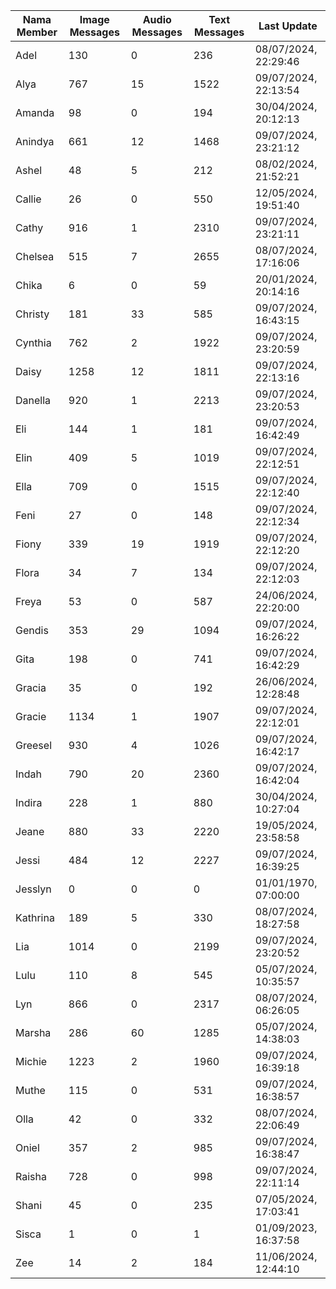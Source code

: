 | Nama Member | Image Messages | Audio Messages | Text Messages | Last Update |
| ------ | -------------- | -------------- | ------------- | ------------ |
| Adel | 130 | 0 | 236 | 08/07/2024, 22:29:46 |
| Alya | 767 | 15 | 1522 | 09/07/2024, 22:13:54 |
| Amanda | 98 | 0 | 194 | 30/04/2024, 20:12:13 |
| Anindya | 661 | 12 | 1468 | 09/07/2024, 23:21:12 |
| Ashel | 48 | 5 | 212 | 08/02/2024, 21:52:21 |
| Callie | 26 | 0 | 550 | 12/05/2024, 19:51:40 |
| Cathy | 916 | 1 | 2310 | 09/07/2024, 23:21:11 |
| Chelsea | 515 | 7 | 2655 | 08/07/2024, 17:16:06 |
| Chika | 6 | 0 | 59 | 20/01/2024, 20:14:16 |
| Christy | 181 | 33 | 585 | 09/07/2024, 16:43:15 |
| Cynthia | 762 | 2 | 1922 | 09/07/2024, 23:20:59 |
| Daisy | 1258 | 12 | 1811 | 09/07/2024, 22:13:16 |
| Danella | 920 | 1 | 2213 | 09/07/2024, 23:20:53 |
| Eli | 144 | 1 | 181 | 09/07/2024, 16:42:49 |
| Elin | 409 | 5 | 1019 | 09/07/2024, 22:12:51 |
| Ella | 709 | 0 | 1515 | 09/07/2024, 22:12:40 |
| Feni | 27 | 0 | 148 | 09/07/2024, 22:12:34 |
| Fiony | 339 | 19 | 1919 | 09/07/2024, 22:12:20 |
| Flora | 34 | 7 | 134 | 09/07/2024, 22:12:03 |
| Freya | 53 | 0 | 587 | 24/06/2024, 22:20:00 |
| Gendis | 353 | 29 | 1094 | 09/07/2024, 16:26:22 |
| Gita | 198 | 0 | 741 | 09/07/2024, 16:42:29 |
| Gracia | 35 | 0 | 192 | 26/06/2024, 12:28:48 |
| Gracie | 1134 | 1 | 1907 | 09/07/2024, 22:12:01 |
| Greesel | 930 | 4 | 1026 | 09/07/2024, 16:42:17 |
| Indah | 790 | 20 | 2360 | 09/07/2024, 16:42:04 |
| Indira | 228 | 1 | 880 | 30/04/2024, 10:27:04 |
| Jeane | 880 | 33 | 2220 | 19/05/2024, 23:58:58 |
| Jessi | 484 | 12 | 2227 | 09/07/2024, 16:39:25 |
| Jesslyn | 0 | 0 | 0 | 01/01/1970, 07:00:00 |
| Kathrina | 189 | 5 | 330 | 08/07/2024, 18:27:58 |
| Lia | 1014 | 0 | 2199 | 09/07/2024, 23:20:52 |
| Lulu | 110 | 8 | 545 | 05/07/2024, 10:35:57 |
| Lyn | 866 | 0 | 2317 | 08/07/2024, 06:26:05 |
| Marsha | 286 | 60 | 1285 | 05/07/2024, 14:38:03 |
| Michie | 1223 | 2 | 1960 | 09/07/2024, 16:39:18 |
| Muthe | 115 | 0 | 531 | 09/07/2024, 16:38:57 |
| Olla | 42 | 0 | 332 | 08/07/2024, 22:06:49 |
| Oniel | 357 | 2 | 985 | 09/07/2024, 16:38:47 |
| Raisha | 728 | 0 | 998 | 09/07/2024, 22:11:14 |
| Shani | 45 | 0 | 235 | 07/05/2024, 17:03:41 |
| Sisca | 1 | 0 | 1 | 01/09/2023, 16:37:58 |
| Zee | 14 | 2 | 184 | 11/06/2024, 12:44:10 |
